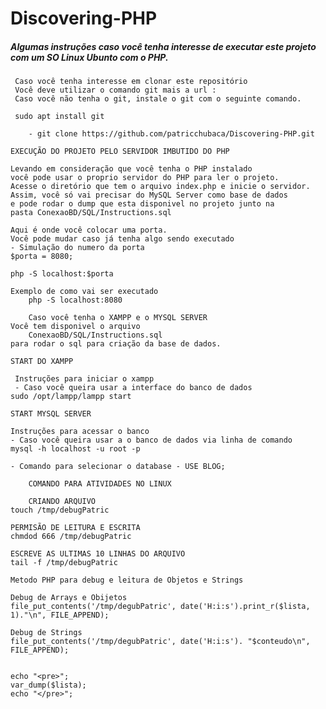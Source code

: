 

# Discovering-PHP
##### Algumas instruções caso você tenha interesse de executar este projeto com um SO Linux Ubunto com o PHP. 

	 Caso você tenha interesse em clonar este repositório
	 Você deve utilizar o comando git mais a url :
	 Caso você não tenha o git, instale o git com o seguinte comando. 
 
 	 sudo apt install git

    	- git clone https://github.com/patricchubaca/Discovering-PHP.git 

	EXECUÇÃO DO PROJETO PELO SERVIDOR IMBUTIDO DO PHP 

	Levando em consideração que você tenha o PHP instalado 
	você pode usar o proprio servidor do PHP para ler o projeto.
	Acesse o diretório que tem o arquivo index.php e inicie o servidor.
	Assim, você só vai precisar do MySQL Server como base de dados
	e pode rodar o dump que esta disponivel no projeto junto na
	pasta ConexaoBD/SQL/Instructions.sql
	
	Aqui é onde você colocar uma porta.
	Você pode mudar caso já tenha algo sendo executado 
	- Simulação do numero da porta
	$porta = 8080;
	  
	php -S localhost:$porta 	
	  
	Exemplo de como vai ser executado
    	php -S localhost:8080	
	    
    	Caso você tenha o XAMPP e o MYSQL SERVER  
	Você tem disponivel o arquivo 	
		ConexaoBD/SQL/Instructions.sql 
	para rodar o sql para criação da base de dados.

	START DO XAMPP 
	
	 Instruções para iniciar o xampp
	 - Caso você queira usar a interface do banco de dados
	sudo /opt/lampp/lampp start
	
	START MYSQL SERVER 
        
	Instruções para acessar o banco
	- Caso você queira usar a o banco de dados via linha de comando
	mysql -h localhost -u root -p

	- Comando para selecionar o database - USE BLOG;

    	COMANDO PARA ATIVIDADES NO LINUX  

    	CRIANDO ARQUIVO 
	touch /tmp/debugPatric
	
	PERMISÃO DE LEITURA E ESCRITA
	chmdod 666 /tmp/debugPatric

	ESCREVE AS ULTIMAS 10 LINHAS DO ARQUIVO 
	tail -f /tmp/debugPatric

	Metodo PHP para debug e leitura de Objetos e Strings
	
	Debug de Arrays e Obijetos 
	file_put_contents('/tmp/degubPatric', date('H:i:s').print_r($lista, 1)."\n", FILE_APPEND);
	  
	Debug de Strings 			
	file_put_contents('/tmp/degubPatric', date('H:i:s'). "$conteudo\n", FILE_APPEND);


	echo "<pre>";
	var_dump($lista);
	echo "</pre>";


